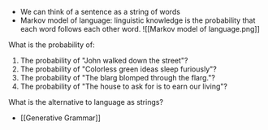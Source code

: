 - We can think of a sentence as a string of words
- Markov model of language: linguistic knowledge is the probability that each word follows each other word.
![[Markov model of language.png]]


What is the probability of:
1. The probability of "John walked down the street"?
2. The probability of "Colorless green ideas sleep furiously"?
3. The probability of "The blarg blomped through the flarg."?
4. The probability of "The house to ask for is to earn our living"?

What is the alternative to language as strings?
- [[Generative Grammar]]




